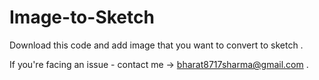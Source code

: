 # Image-to-Sketch

Download this code and add image that you want to convert to sketch .

If you're facing an issue - contact me -> bharat8717sharma@gmail.com .
